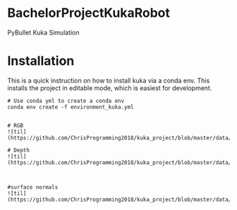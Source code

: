 # BachelorProjectKukaRobot

PyBullet Kuka Simulation


# Installation

This is a quick instruction on how to install kuka via a conda env.
This installs the project in editable mode, which is easiest for development.
```
# Use conda yml to create a conda env
conda env create -f environment_kuka.yml


# RGB 
![til](https://github.com/ChrisProgramming2018/kuka_project/blob/master/data/image.gif)

# Depth
![til](https://github.com/ChrisProgramming2018/kuka_project/blob/master/data/depth_image.gif)



#surface normals
![til](https://github.com/ChrisProgramming2018/kuka_project/blob/master/data/surface_normals.gif)
